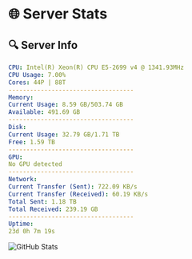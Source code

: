 # 🌐 Server Stats
## 🔍 Server Info
```yaml
CPU: Intel(R) Xeon(R) CPU E5-2699 v4 @ 1341.93MHz
CPU Usage: 7.00%
Cores: 44P | 88T
-----------------------------------
Memory:
Current Usage: 8.59 GB/503.74 GB
Available: 491.69 GB
-----------------------------------
Disk:
Current Usage: 32.79 GB/1.71 TB
Free: 1.59 TB
-----------------------------------
GPU:
No GPU detected
-----------------------------------
Network:
Current Transfer (Sent): 722.09 KB/s
Current Transfer (Received): 60.19 KB/s
Total Sent: 1.18 TB
Total Received: 239.19 GB
-----------------------------------
Uptime:
23d 0h 7m 19s
```
![GitHub Stats](https://img.shields.io/badge/Updated-2025-05-12_17:16:07-blue)